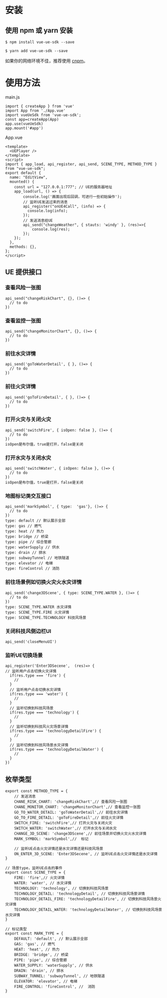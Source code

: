 <!--
 * @Author: sunji 2025506282@qq.com
 * @Date: 2022-06-17 16:32:42
 * @LastEditors: sunji 2025506282@qq.com
 * @LastEditTime: 2022-08-09 10:36:51
 * @FilePath: \vue-ue-sdk\readme.md
 * @Description: 这是默认设置,请设置`customMade`, 打开koroFileHeader查看配置 进行设置: https://github.com/OBKoro1/koro1FileHeader/wiki/%E9%85%8D%E7%BD%AE
-->
# 安装
## 使用 npm 或 yarn 安装
```
$ npm install vue-ue-sdk --save
```
```
$ yarn add vue-ue-sdk --save
```
如果你的网络环境不佳，推荐使用 [cnpm](https://github.com/cnpm/cnpm)。


# 使用方法
main.js
```
import { createApp } from 'vue'
import App from './App.vue'
import vueUeSdk from 'vue-ue-sdk';
const app=createApp(App)
app.use(vueUeSdk)
app.mount('#app')
```
App.vue
```
<template>
  <UEPlayer />
</template>
<script>
import { app_load, api_register, api_send, SCENE_TYPE, METHOD_TYPE } from "vue-ue-sdk";
export default {
  name: "EditView",
  mounted() {
    const url = "127.0.0.1:777"; // UE的服务器地址
    app_load(url, () => {
        console.log('画面出现后回调，可进行一些初始操作');
        // 监听UE发送过来的消息
        api_register("onUE4Call", (info) => {
          console.log(info);
        });
        // 发送消息给UE
        api_send("changeWeather", { stauts: 'windy' }, (res)=>{
            console.log(res);
        });
    });
  },
  methods: {},
};
</script>
```

## UE 提供接口

###  查看风险一张图
```
api_send("changeRiskChart", {}, ()=> {
  // to do
})
```
### 查看监控一张图
```
api_send("changeMonitorChart", {}, ()=> {
  // to do
})
```
### 前往水灾详情
```
api_send('goToWaterDetail', { }, ()=> {
  // to do
})
```
### 前往火灾详情
```
api_send('goToFireDetail', { }, ()=> {
  // to do
})
```

### 打开火灾与关闭火灾
```
api_send('switchFire', { isOpen: false }, ()=> {
  // to do
})
isOpen是布尔值，true是打开，false是关闭
```
### 打开水灾与关闭水灾
```
api_send('switchWater', { isOpen: false }, ()=> {
  // to do
})
isOpen是布尔值，true是打开，false是关闭

```
### 地图标记类交互接口
```
api_send('markSymbol', { type:  'gas'}, ()=> {
  // to do
})
type: default // 默认展示全部
type: gas // 燃气
type: heat // 热力
type: bridge // 桥梁
type: pipe // 综合管廊
type: waterSupply // 供水
type: drain // 排水
type: subwayTunnel // 地铁隧道
type: elevator // 电梯
type: fireControl // 消防
```

### 前往场景例如切换火灾火水灾详情
```
api_send('change3DScene', { type: SCENE_TYPE.WATER }, ()=> {
  // to do
})
type: SCENE_TYPE.WATER 水灾详情 
type: SCENE_TYPE.FIRE 火灾详情
type: SCENE_TYPE.TECHNOLOGY 科技风场景
```

### 关闭科技风侧边栏UI
```
api_send('closeMenuUI')
```

### 监听UE切换场景

```
api_register('Enter3DSecene',  (res)=> {
// 监听用户点击切换火灾详情
  if(res.type === 'fire') {
    //
  }
  // 监听用户点击切换水灾详情
  if(res.type === 'water') {
    //
  }
  // 监听切换到科技风场景
  if(res.type === 'technology') {
    //
  }
  // 监听切换到科技风火灾场景详情
  if(res.type === 'technologyDetailFire') {
    //
  }
  // 监听切换到科技风场景水灾详情
  if(res.type === 'technologyDetailWater') {
    //
  }
})
```



## 枚举类型
```
export const METHOD_TYPE = {
    // 发送消息
    CHANE_RISK_CHART: 'changeRiskChart',// 查看风险一张图
    CHANE_MONITOR_CHART: 'changeMonitorChart',// 查看监控一张图
    GO_TO_WATER_DETAIL: 'goToWaterDetail',// 前往水灾详情
    GO_TO_FIRE_DETAIL: 'goToFireDetail',// 前往火灾详情
    SWITCH_FIRE: 'switchFire',// 打开火灾与关闭火灾
    SWITCH_WATER: 'switchWater',// 打开水灾与关闭水灾
    CHANGE_3D_SCENE: 'change3DScene',// 前往场景并切换火灾火水灾详情
    MARK_SYMBOL: 'markSymbol',//  标记

    // 监听UE点击火灾详情还是水灾详情还是科技风场景
    ON_ENTER_3D_SCENE: 'Enter3DSecene', // 监听UE点击火灾详情还是水灾详情
}
```

```
// 场景type，监听UE点击的事件
export const SCENE_TYPE = {
    FIRE: 'fire',// 火灾详情
    WATER: 'water', // 水灾详情
    TECHNOLOGY: 'technology', // 切换到科技风场景
    TECHNOLOGY_DETAIL: 'technologyDetail', // 切换到科技风场景详情
    TECHNOLOGY_DETAIL_FIRE: 'technologyDetailFire', // 切换到科技风场景火灾详情
    TECHNOLOGY_DETAIL_WATER: 'technologyDetailWater', // 切换到科技风场景水灾详情
}
```


```
// 标记类型
export const MARK_TYPE = {
    DEFAULT: 'default', // 默认展示全部
    GAS: 'gas', // 燃气
    HEAT: 'heat', // 热力
    BRIDGE: 'bridge', // 桥梁
    PIPE: 'pipe', // 综合管廊
    WATER_SUPPLY: 'waterSupply', // 供水
    DRAIN: 'drain', // 排水
    SUBWAY_TUNNEL: 'subwayTunnel', // 地铁隧道
    ELEVATOR: 'elevator', // 电梯
    FIRE_CONTROL: 'fireControl', //  消防
}
```